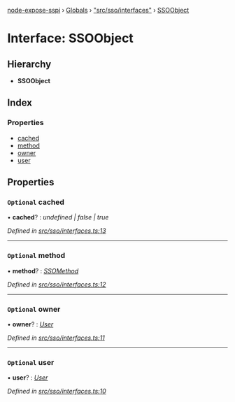 [node-expose-sspi](../README.md) › [Globals](../globals.md) › ["src/sso/interfaces"](../modules/_src_sso_interfaces_.md) › [SSOObject](_src_sso_interfaces_.ssoobject.md)

# Interface: SSOObject

## Hierarchy

* **SSOObject**

## Index

### Properties

* [cached](_src_sso_interfaces_.ssoobject.md#optional-cached)
* [method](_src_sso_interfaces_.ssoobject.md#optional-method)
* [owner](_src_sso_interfaces_.ssoobject.md#optional-owner)
* [user](_src_sso_interfaces_.ssoobject.md#optional-user)

## Properties

### `Optional` cached

• **cached**? : *undefined | false | true*

*Defined in [src/sso/interfaces.ts:13](https://github.com/jlguenego/node-expose-sspi/blob/93b1415/src/sso/interfaces.ts#L13)*

___

### `Optional` method

• **method**? : *[SSOMethod](../modules/_src_sso_interfaces_.md#ssomethod)*

*Defined in [src/sso/interfaces.ts:12](https://github.com/jlguenego/node-expose-sspi/blob/93b1415/src/sso/interfaces.ts#L12)*

___

### `Optional` owner

• **owner**? : *[User](_src_sso_interfaces_.user.md)*

*Defined in [src/sso/interfaces.ts:11](https://github.com/jlguenego/node-expose-sspi/blob/93b1415/src/sso/interfaces.ts#L11)*

___

### `Optional` user

• **user**? : *[User](_src_sso_interfaces_.user.md)*

*Defined in [src/sso/interfaces.ts:10](https://github.com/jlguenego/node-expose-sspi/blob/93b1415/src/sso/interfaces.ts#L10)*
